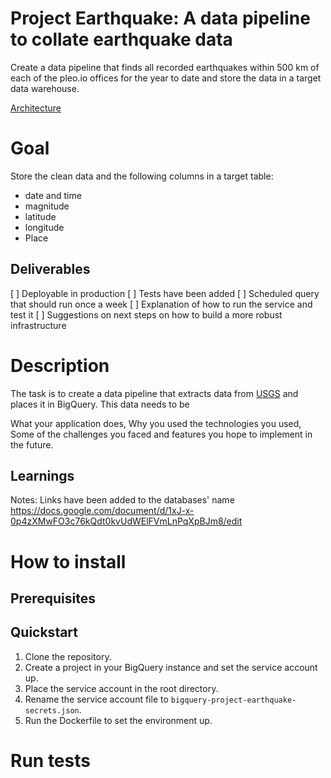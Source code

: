 Project Earthquake: A data pipeline to collate earthquake data
===
Create a data pipeline that finds all recorded earthquakes within 500 km of each of the pleo.io offices for the year to date and store the data in a target data warehouse.

[Architecture](link)

# Goal
Store the clean data and the following columns in a target table:
* date and time
* magnitude
* latitude
* longitude
* Place

## Deliverables
[ ] Deployable in production
[ ] Tests have been added
[ ] Scheduled query that should run once a week
[ ] Explanation of how to run the service and test it
[ ] Suggestions on next steps on how to build a more robust infrastructure

# Description
The task is to create a data pipeline that extracts data from [USGS](https://earthquake.usgs.gov/fdsnws/event/1/) and places it in BigQuery. This data needs to be 

What your application does,
Why you used the technologies you used,
Some of the challenges you faced and features you hope to implement in the future.

## Learnings


Notes:
Links have been added to the databases' name
https://docs.google.com/document/d/1xJ-x-0p4zXMwFO3c76kQdt0kvUdWElFVmLnPqXpBJm8/edit

# How to install

## Prerequisites

## Quickstart
1. Clone the repository.
2. Create a project in your BigQuery instance and set the service account up.
3. Place the service account in the root directory.
4. Rename the service account file to `bigquery-project-earthquake-secrets.json`.
6. Run the Dockerfile to set the environment up.


# Run tests
